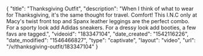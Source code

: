 {
    "title": "Thanksgiving Outfit",
    "description": "When I think of what to wear for Thanksgiving, it's the same thought for travel.  Comfort!  This I.N.C only at Macy's twist front top and Spanx leather leggings are the perfect combo.  For a sporty look add Adidas sneakers.  For a dressy look add booties, a few favs are tagged.",
    "videoid": "183347104",
    "date_created": "1542116226",
    "date_modified": "1546466827",
    "type": "captivate",
    "layout": "video",
    "url": "\/v\/thanksgiving-outfit\/183347104"
}